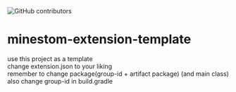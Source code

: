 <img alt="GitHub contributors" src="https://img.shields.io/github/contributors/MinestomPlugins/minestom-extension-template?style=flat-square">

# minestom-extension-template

use this project as a template<br>
change extension.json to your liking<br>
remember to change package(group-id + artifact package) (and main class)<br>
also change group-id in build.gradle
